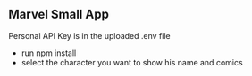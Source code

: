 ## Marvel Small App
Personal API Key is in the uploaded .env file
* run npm install
* select the character you want to show his name and comics